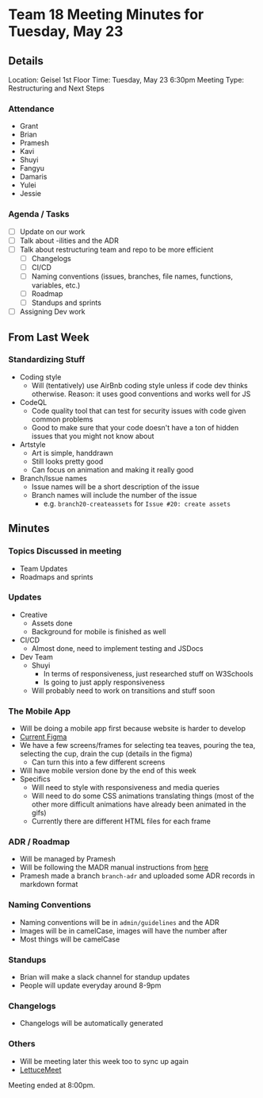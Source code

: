# Team 18 Meeting Minutes for Tuesday, May 23

## Details

Location: Geisel 1st Floor
Time: Tuesday, May 23 6:30pm
Meeting Type: Restructuring and Next Steps

### Attendance

-   Grant
-   Brian
-   Pramesh
-   Kavi
-   Shuyi
-   Fangyu
-   Damaris
-   Yulei
-   Jessie

### Agenda / Tasks

-   [ ] Update on our work
-   [ ] Talk about -ilities and the ADR
-   [ ] Talk about restructuring team and repo to be more efficient
    -   [ ] Changelogs
    -   [ ] CI/CD
    -   [ ] Naming conventions (issues, branches, file names, functions, variables, etc.)
    -   [ ] Roadmap
    -   [ ] Standups and sprints
-   [ ] Assigning Dev work

## From Last Week

### Standardizing Stuff

-   Coding style
    -   Will (tentatively) use AirBnb coding style unless if code dev thinks otherwise. Reason: it uses good conventions and works well for JS
-   CodeQL
    -   Code quality tool that can test for security issues with code given common problems
    -   Good to make sure that your code doesn't have a ton of hidden issues that you might not know about
-   Artstyle
    -   Art is simple, handdrawn
    -   Still looks pretty good
    -   Can focus on animation and making it really good
-   Branch/Issue names
    -   Issue names will be a short description of the issue
    -   Branch names will include the number of the issue
        -   e.g. `branch20-createassets` for `Issue #20: create assets`

## Minutes

### Topics Discussed in meeting

-   Team Updates
-   Roadmaps and sprints

### Updates

-   Creative
    -   Assets done
    -   Background for mobile is finished as well
-   CI/CD
    -   Almost done, need to implement testing and JSDocs
-   Dev Team
    -   Shuyi
        -   In terms of responsiveness, just researched stuff on W3Schools
        -   Is going to just apply responsiveness
    -   Will probably need to work on transitions and stuff soon

### The Mobile App

-   Will be doing a mobile app first because website is harder to develop
-   [Current Figma](https://www.figma.com/file/zHWvnly3rRonLV9HlnL8F0/Tea-Mockup?type=design&node-id=0%3A1&t=nerHfrHx7dIZQIM4-1)
-   We have a few screens/frames for selecting tea teaves, pouring the tea, selecting the cup, drain the cup (details in the figma)
    -   Can turn this into a few different screens
-   Will have mobile version done by the end of this week
-   Specifics
    -   Will need to style with responsiveness and media queries
    -   Will need to do some CSS animations translating things (most of the other more difficult animations have already been animated in the gifs)
    -   Currently there are different HTML files for each frame

### ADR / Roadmap

-   Will be managed by Pramesh
-   Will be following the MADR manual instructions from [here](https://adr.github.io/madr/)
-   Pramesh made a branch `branch-adr` and uploaded some ADR records in markdown format

### Naming Conventions

-   Naming conventions will be in `admin/guidelines` and the ADR
-   Images will be in camelCase, images will have the number after
-   Most things will be camelCase

### Standups

-   Brian will make a slack channel for standup updates
-   People will update everyday around 8-9pm

### Changelogs

-   Changelogs will be automatically generated

### Others

-   Will be meeting later this week too to sync up again
-   [LettuceMeet](https://lettucemeet.com/l/wReLL)

Meeting ended at 8:00pm.
